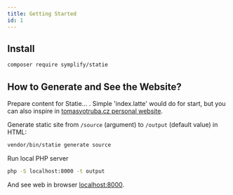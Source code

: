 ```yaml
---
title: Getting Started
id: 1
---
```


## Install

```bash
composer require symplify/statie
```

## How to Generate and See the Website?

Prepare content for Statie... . Simple 'index.latte' would do for start, but you can also inspire in [tomasvotruba.cz personal website](https://github.com/TomasVotruba/tomasvotruba.cz/tree/master/source).

Generate static site from `/source` (argument) to `/output` (default value) in HTML:

```bash
vendor/bin/statie generate source
```

Run local PHP server

```bash
php -S localhost:8000 -t output
```

And see web in browser [localhost:8000](http://localhost:8000).
